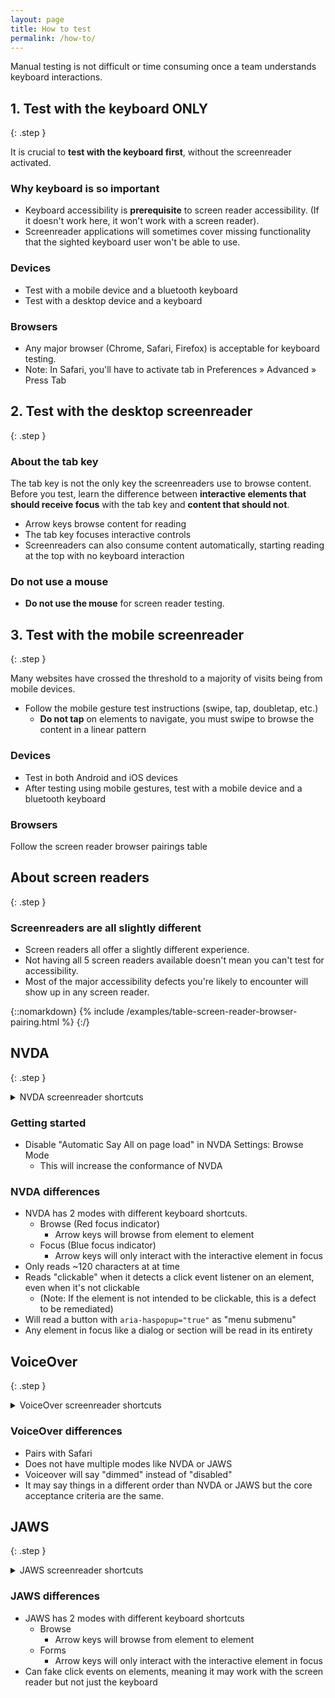 ```yaml
---
layout: page
title: How to test
permalink: /how-to/
---
```


Manual testing is not difficult or time consuming once a team understands keyboard interactions.

## 1. Test with the keyboard ONLY
{: .step }

It is crucial to **test with the keyboard first**, without the screenreader activated.

### Why keyboard is so important

- Keyboard accessibility is **prerequisite** to screen reader accessibility. (If it doesn't work here, it won't work with a screen reader).
- Screenreader applications will sometimes cover missing functionality that the sighted keyboard user won't be able to use.

### Devices

- Test with a mobile device and a bluetooth keyboard
- Test with a desktop device and a keyboard

### Browsers

- Any major browser (Chrome, Safari, Firefox) is acceptable for keyboard testing.
- Note: In Safari, you'll have to activate tab in Preferences » Advanced » Press Tab

## 2. Test with the desktop screenreader
{: .step }

### About the tab key

The tab key is not the only key the screenreaders use to browse content. Before you test, learn the difference between **interactive elements that should receive focus** with the tab key and **content that should not**.

- Arrow keys browse content for reading
- The tab key focuses interactive controls
- Screenreaders can also consume content automatically, starting reading at the top with no keyboard interaction

### Do not use a mouse

- **Do not use the mouse** for screen reader testing.

## 3. Test with the mobile screenreader
{: .step }

Many websites have crossed the threshold to a majority of visits being from mobile devices.

- Follow the mobile gesture test instructions (swipe, tap, doubletap, etc.)
  - **Do not tap** on elements to navigate, you must swipe to browse the content in a linear pattern

### Devices

- Test in both Android and iOS devices
- After testing using mobile gestures, test with a mobile device and a bluetooth keyboard

### Browsers

Follow the screen reader browser pairings table

## About screen readers
{: .step }

### Screenreaders are all slightly different

- Screen readers all offer a slightly different experience.
- Not having all 5 screen readers available doesn't mean you can't test for accessibility.
- Most of the major accessibility defects you're likely to encounter will show up in any screen reader.

{::nomarkdown}
{% include /examples/table-screen-reader-browser-pairing.html %}
{:/}

## NVDA
{: .step }

<details>
  <summary>
    NVDA screenreader shortcuts
  </summary>
  {% include /examples/table-screen-reader-keyboard-shortcuts-nvda.html %}
  <p>Use the screenreader to list useful elements: headings, links and landmarks.</p>
  {% include /examples/table-screen-reader-keyboard-shortcuts-nvda-test.html %}
</details>

### Getting started

- Disable "Automatic Say All on page load" in NVDA Settings: Browse Mode
  - This will increase the conformance of NVDA

### NVDA differences

- NVDA has 2 modes with different keyboard shortcuts.
  - Browse (Red focus indicator)
    - Arrow keys will browse from element to element
  - Focus (Blue focus indicator)
    - Arrow keys will only interact with the interactive element in focus
- Only reads ~120 characters at at time
- Reads "clickable" when it detects a click event listener on an element, even when it's not clickable
  - (Note: If the element is not intended to be clickable, this is a defect to be remediated)
- Will read a button with `aria-haspopup="true"` as "menu submenu"
- Any element in focus like a dialog or section will be read in its entirety

## VoiceOver
{: .step }

<details>
  <summary>
    VoiceOver screenreader shortcuts
  </summary>
  {% include /examples/table-screen-reader-keyboard-shortcuts-voiceover.html %}
  <p>Use the screenreader to list useful elements: headings, links and landmarks.</p>
  {% include /examples/table-screen-reader-keyboard-shortcuts-voiceover-test.html %}
</details>

### VoiceOver differences

- Pairs with Safari
- Does not have multiple modes like NVDA or JAWS
- Voiceover will say "dimmed" instead of "disabled"
- It may say things in a different order than NVDA or JAWS but the core acceptance criteria are the same.

## JAWS
{: .step }

<details>
  <summary>
    JAWS screenreader shortcuts
  </summary>
  {% include /examples/table-screen-reader-keyboard-shortcuts-jaws.html %}
  <p>Use the screenreader to list useful elements: headings, links and landmarks.</p>
  {% include /examples/table-screen-reader-keyboard-shortcuts-jaws-test.html %}
</details>

### JAWS differences

- JAWS has 2 modes with different keyboard shortcuts
  - Browse 
    - Arrow keys will browse from element to element
  - Forms 
    - Arrow keys will only interact with the interactive element in focus
- Can fake click events on elements, meaning it may work with the screen reader but not just the keyboard
